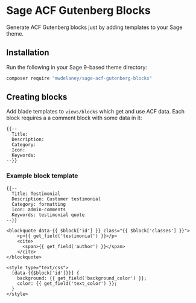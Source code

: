 # Sage ACF Gutenberg Blocks
Generate ACF Gutenberg blocks just by adding templates to your Sage theme.

## Installation
Run the following in your Sage 9-based theme directory:
```sh
composer require "mwdelaney/sage-acf-gutenberg-blocks"
```

## Creating blocks
Add blade templates to `views/blocks` which get and use ACF data. Each block requires a a comment block with some data in it:
```blade
{{--
  Title: 
  Description: 
  Category: 
  Icon: 
  Keywords: 
--}}
```

### Example block template

```blade
{{--
  Title: Testimonial
  Description: Customer testimonial
  Category: formatting
  Icon: admin-comments
  Keywords: testimonial quote
--}}

<blockquote data-{{ $block['id'] }} class="{{ $block['classes'] }}">
    <p>{{ get_field('testimonial') }}</p>
    <cite>
      <span>{{ get_field('author') }}</span>
    </cite>
</blockquote>

<style type="text/css">
  [data-{{$block['id']}}] {
    background: {{ get_field('background_color') }};
    color: {{ get_field('text_color') }};
  }
</style>
```
